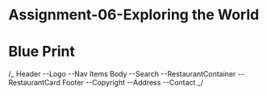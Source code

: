 # Assignment-06-Exploring the World

##

# Blue Print

/_
Header
--Logo
--Nav Items
Body
--Search
--RestaurantContainer
--RestaurantCard
Footer
--Copyright
--Address
--Contact
_/
